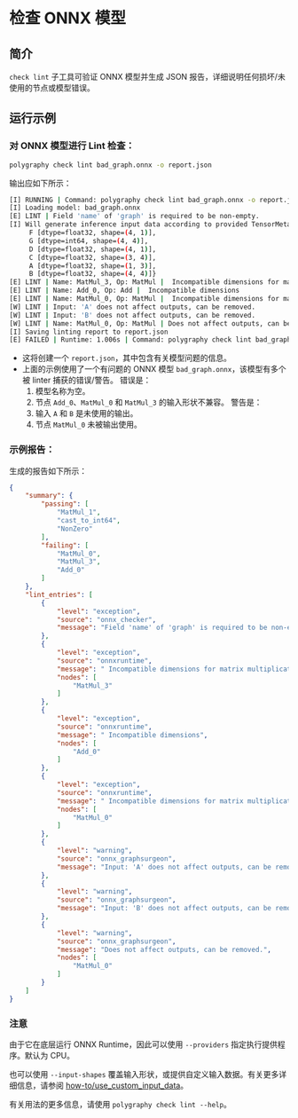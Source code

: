 # 检查 ONNX 模型


## 简介

`check lint` 子工具可验证 ONNX 模型并生成 JSON 报告，详细说明任何损坏/未使用的节点或模型错误。

## 运行示例

### 对 ONNX 模型进行 Lint 检查：

<!-- Polygraphy Test: XFAIL Start -->
```bash
polygraphy check lint bad_graph.onnx -o report.json
```
<!-- Polygraphy Test: XFAIL End -->
输出应如下所示：
```bash
[I] RUNNING | Command: polygraphy check lint bad_graph.onnx -o report.json
[I] Loading model: bad_graph.onnx
[E] LINT | Field 'name' of 'graph' is required to be non-empty.
[I] Will generate inference input data according to provided TensorMetadata: {E [dtype=float32, shape=(1, 4)],
     F [dtype=float32, shape=(4, 1)],
     G [dtype=int64, shape=(4, 4)],
     D [dtype=float32, shape=(4, 1)],
     C [dtype=float32, shape=(3, 4)],
     A [dtype=float32, shape=(1, 3)],
     B [dtype=float32, shape=(4, 4)]}
[E] LINT | Name: MatMul_3, Op: MatMul |  Incompatible dimensions for matrix multiplication
[E] LINT | Name: Add_0, Op: Add |  Incompatible dimensions
[E] LINT | Name: MatMul_0, Op: MatMul |  Incompatible dimensions for matrix multiplication
[W] LINT | Input: 'A' does not affect outputs, can be removed.
[W] LINT | Input: 'B' does not affect outputs, can be removed.
[W] LINT | Name: MatMul_0, Op: MatMul | Does not affect outputs, can be removed.
[I] Saving linting report to report.json
[E] FAILED | Runtime: 1.006s | Command: polygraphy check lint bad_graph.onnx -o report.json
```

- 这将创建一个 `report.json`，其中包含有关模型问题的信息。
- 上面的示例使用了一个有问题的 ONNX 模型 `bad_graph.onnx`，该模型有多个被 linter 捕获的错误/警告。
错误是：
    1. 模型名称为空。
    2. 节点 `Add_0`、`MatMul_0` 和 `MatMul_3` 的输入形状不兼容。
警告是：
    1. 输入 `A` 和 `B` 是未使用的输出。
    2. 节点 `MatMul_0` 未被输出使用。

### 示例报告：

生成的报告如下所示：

<!-- Polygraphy Test: Ignore Start -->
```json
{
    "summary": {
        "passing": [
            "MatMul_1",
            "cast_to_int64",
            "NonZero"
        ],
        "failing": [
            "MatMul_0",
            "MatMul_3",
            "Add_0"
        ]
    },
    "lint_entries": [
        {
            "level": "exception",
            "source": "onnx_checker",
            "message": "Field 'name' of 'graph' is required to be non-empty."
        },
        {
            "level": "exception",
            "source": "onnxruntime",
            "message": " Incompatible dimensions for matrix multiplication",
            "nodes": [
                "MatMul_3"
            ]
        },
        {
            "level": "exception",
            "source": "onnxruntime",
            "message": " Incompatible dimensions",
            "nodes": [
                "Add_0"
            ]
        },
        {
            "level": "exception",
            "source": "onnxruntime",
            "message": " Incompatible dimensions for matrix multiplication",
            "nodes": [
                "MatMul_0"
            ]
        },
        {
            "level": "warning",
            "source": "onnx_graphsurgeon",
            "message": "Input: 'A' does not affect outputs, can be removed."
        },
        {
            "level": "warning",
            "source": "onnx_graphsurgeon",
            "message": "Input: 'B' does not affect outputs, can be removed."
        },
        {
            "level": "warning",
            "source": "onnx_graphsurgeon",
            "message": "Does not affect outputs, can be removed.",
            "nodes": [
                "MatMul_0"
            ]
        }
    ]
}
```
<!-- Polygraphy Test: Ignore End -->

### 注意
由于它在底层运行 ONNX Runtime，因此可以使用 `--providers` 指定执行提供程序。默认为 CPU。

也可以使用 `--input-shapes` 覆盖输入形状，或提供自定义输入数据。有关更多详细信息，请参阅 [how-to/use_custom_input_data](../../../../how-to/use_custom_input_data.md)。

有关用法的更多信息，请使用 `polygraphy check lint --help`。
